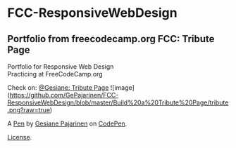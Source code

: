 # FCC-ResponsiveWebDesign
Portfolio from freecodecamp.org
FCC: Tribute Page 
------------------
Portfolio for Responsive Web Design   
Practicing at FreeCodeCamp.org

Check on: [@Gesiane: Tribute Page](https://codepen.io/Gesiane/full/povYbYw)
![image] (https://github.com/GePajarinen/FCC-ResponsiveWebDesign/blob/master/Build%20a%20Tribute%20Page/tribute.png?raw=true)



A [Pen](https://codepen.io/Gesiane/pen/povYbYw) by [Gesiane Pajarinen](https://codepen.io/Gesiane) on [CodePen](https://codepen.io).

[License](https://codepen.io/Gesiane/pen/povYbYw/license).
